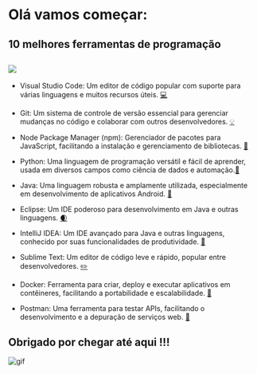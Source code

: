# Olá  vamos começar: 

## **10 melhores ferramentas de programação**

![](https://media2.giphy.com/media/v1.Y2lkPTc5MGI3NjExdDJjZzgyb3Z0MDN6NTdkMWE3c3cxNmthdHo2OHRhYzA0eWoyaWczMCZlcD12MV9pbnRlcm5hbF9naWZfYnlfaWQmY3Q9Zw/78XCFBGOlS6keY1Bil/giphy.gif)
----

* Visual Studio Code: Um editor de código popular com suporte para várias linguagens e muitos recursos úteis. [💻](https://code.visualstudio.com/)

* Git: Um sistema de controle de versão essencial para gerenciar mudanças no código e colaborar com outros desenvolvedores. [💡](https://git-scm.com/downloads)

* Node Package Manager (npm): Gerenciador de pacotes para JavaScript, facilitando a instalação e gerenciamento de bibliotecas. [🔦](https://nodejs.org/pt/download)

* Python: Uma linguagem de programação versátil e fácil de aprender, usada em diversos campos como ciência de dados e automação.[🐍](https://www.python.org/)

* Java: Uma linguagem robusta e amplamente utilizada, especialmente em desenvolvimento de aplicativos Android. [📱](https://www.java.com/pt-BR/)

* Eclipse: Um IDE poderoso para desenvolvimento em Java e outras linguagens. [🌒 ](https://www.eclipse.org/downloads/)

* IntelliJ IDEA: Um IDE avançado para Java e outras linguagens, conhecido por suas funcionalidades de produtividade. [🌌](https://snapcraft.io/intellij-idea-community)

* Sublime Text: Um editor de código leve e rápido, popular entre desenvolvedores. [✏️ ](https://www.sublimetext.com/)

* Docker: Ferramenta para criar, deploy e executar aplicativos em contêineres, facilitando a portabilidade e escalabilidade. [🐋 ](https://www.docker.com/products/docker-desktop/)

* Postman: Uma ferramenta para testar APIs, facilitando o desenvolvimento e a depuração de serviços web. [📃](https://www.postman.com/downloads/)

## Obrigado por chegar até aqui !!! 

![gif](https://media0.giphy.com/media/v1.Y2lkPTc5MGI3NjExMGV5N2VicXQwOGt3MzhqMmlpY2YwNmJrOXU4NnB4MmZmc2NjZTZyMyZlcD12MV9pbnRlcm5hbF9naWZfYnlfaWQmY3Q9Zw/17lOrUQdxU1UHoXz1m/giphy.gif)
